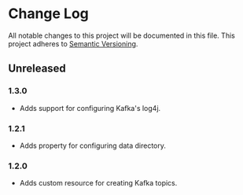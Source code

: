 # Change Log
All notable changes to this project will be documented in this file.
This project adheres to [Semantic Versioning](http://semver.org/).

## Unreleased

### 1.3.0
- Adds support for configuring Kafka's log4j.

### 1.2.1
- Adds property for configuring data directory.

### 1.2.0
- Adds custom resource for creating Kafka topics.
